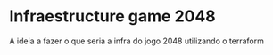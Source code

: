 # Infraestructure game 2048
A ideia a fazer o que seria a infra do jogo 2048 utilizando o terraform
